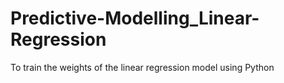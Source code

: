 # Predictive-Modelling_Linear-Regression
To train the weights of the linear regression model using Python
